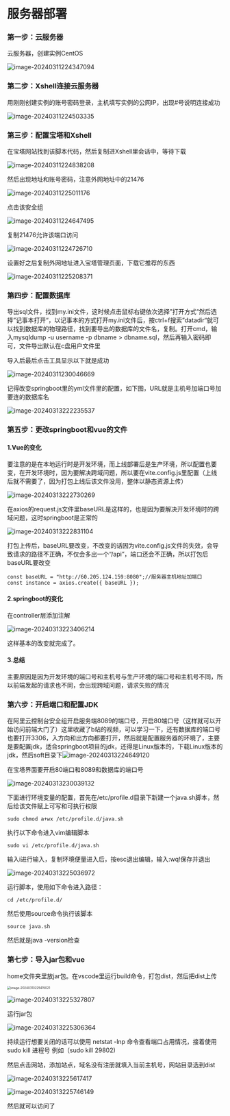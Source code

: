 # 服务器部署

### 第一步：云服务器

云服务器，创建实例CentOS

![image-20240311224347094](C:\Users\86182\AppData\Roaming\Typora\typora-user-images\image-20240311224347094.png)

### 第二步：Xshell连接云服务器

用刚刚创建实例的账号密码登录，主机填写实例的公网IP，出现#号说明连接成功

![image-20240311224503335](C:\Users\86182\AppData\Roaming\Typora\typora-user-images\image-20240311224503335.png)

### 第三步：配置宝塔和Xshell

在宝塔网站找到该脚本代码，然后复制进Xshell里会话中，等待下载

![image-20240311224838208](C:\Users\86182\AppData\Roaming\Typora\typora-user-images\image-20240311224838208.png)

然后出现地址和账号密码，注意外网地址中的21476

![image-20240311225011176](C:\Users\86182\AppData\Roaming\Typora\typora-user-images\image-20240311225011176.png)

点击该安全组

![image-20240311224647495](C:\Users\86182\AppData\Roaming\Typora\typora-user-images\image-20240311224647495.png)

复制21476允许该端口访问

![image-20240311224726710](C:\Users\86182\AppData\Roaming\Typora\typora-user-images\image-20240311224726710.png)

设置好之后复制外网地址进入宝塔管理页面，下载它推荐的东西

![image-20240311225208371](C:\Users\86182\AppData\Roaming\Typora\typora-user-images\image-20240311225208371.png)



### 第四步：配置数据库

导出sql文件，找到my.ini文件，这时候点击鼠标右键依次选择”打开方式“然后选择”记事本打开“，以记事本的方式打开my.ini文件后，按ctrl+f搜索”datadir“就可以找到数据库的物理路径，找到要导出的数据库的文件名，复制。打开cmd，输入mysqldump -u username -p dbname > dbname.sql，然后再输入密码即可，文件导出默认在c盘用户文件里



导入后最后点击工具显示以下就是成功

![image-20240311230046669](C:\Users\86182\AppData\Roaming\Typora\typora-user-images\image-20240311230046669.png)

记得改变springboot里的yml文件里的配置，如下图，URL就是主机号加端口号加要连的数据库名

![image-20240313222235537](C:\Users\86182\AppData\Roaming\Typora\typora-user-images\image-20240313222235537.png)

### 第五步：更改springboot和vue的文件

#### 1.Vue的变化

要注意的是在本地运行时是开发环境，而上线部署后是生产环境，所以配置也要变，在开发环境时，因为要解决跨域问题，所以要在vite.config.js里配置（上线后就不需要了，因为打包上线后该文件没用，整体以静态资源上传）

![image-20240313222730269](C:\Users\86182\AppData\Roaming\Typora\typora-user-images\image-20240313222730269.png)

在axios的request.js文件里baseURL是这样的，也是因为要解决开发环境时的跨域问题，这时springboot是正常的

![image-20240313222831104](C:\Users\86182\AppData\Roaming\Typora\typora-user-images\image-20240313222831104.png)

打包上传后，baseURL要改变，不改变的话因为vite.config.js文件的失效，会导致请求的路径不正确，不仅会多出一个“/api”，端口还会不正确，所以打包后baseURL要改变

```
const baseURL = "http://60.205.124.159:8080";//服务器主机地址加端口
const instance = axios.create({ baseURL });
```

#### 2.springboot的变化

在controller层添加注解

![image-20240313223406214](C:\Users\86182\AppData\Roaming\Typora\typora-user-images\image-20240313223406214.png)

这样基本的改变就完成了。

#### 3.总结

主要原因是因为开发环境的端口号和主机号与生产环境的端口号和主机号不同，所以前端发起的请求也不同，会出现跨域问题，请求失败的情况

### 第六步：开启端口和配置JDK

在阿里云控制台安全组开启服务端8089的端口号，开启80端口号（这样就可以开始访问前端大门了）这里收藏了b站的视频，可以学习一下，还有数据库的端口号也要打开3306，入方向和出方向都要打开，然后就是配置服务器的环境了，主要是要配置jdk，适合springboot项目的jdk，还得是Linux版本的，下载Linux版本的jdk，然后soft目录下![image-20240313224649120](C:\Users\86182\AppData\Roaming\Typora\typora-user-images\image-20240313224649120.png)

在宝塔界面要开启80端口和8089和数据库的端口号

![image-20240313230039132](C:\Users\86182\AppData\Roaming\Typora\typora-user-images\image-20240313230039132.png)

下面进行环境变量的配置，首先在/etc/profile.d目录下新建一个java.sh脚本，然后给该文件赋上可写和可执行权限

```
sudo chmod a+wx /etc/profile.d/java.sh
```

执行以下命令进入vim编辑脚本

```
sudo vi /etc/profile.d/java.sh
```

输入i进行输入，复制环境便量进入后，按esc退出编辑，输入:wq!保存并退出

![image-20240313225036972](C:\Users\86182\AppData\Roaming\Typora\typora-user-images\image-20240313225036972.png)

运行脚本，使用如下命令进入路径：

```
cd /etc/profile.d/
```

然后使用source命令执行该脚本

```
source java.sh
```

然后就是java -version检查

### 第七步：导入jar包和vue

home文件夹里放jar包。在vscode里运行build命令，打包dist，然后把dist上传

<img src="C:\Users\86182\AppData\Roaming\Typora\typora-user-images\image-20240313225415021.png" alt="image-20240313225415021" style="zoom: 50%;" />

![image-20240313225327807](C:\Users\86182\AppData\Roaming\Typora\typora-user-images\image-20240313225327807.png)

运行jar包

![image-20240313225306364](C:\Users\86182\AppData\Roaming\Typora\typora-user-images\image-20240313225306364.png)

持续运行想要关闭的话可以使用 netstat -lnp 命令查看端口占用情况，接着使用 sudo kill 进程号 例如（sudo kill 29802)

然后点击网站，添加站点，域名没有注册就填入当前主机号，网站目录选到dist

![image-20240313225617417](C:\Users\86182\AppData\Roaming\Typora\typora-user-images\image-20240313225617417.png)

![image-20240313225746149](C:\Users\86182\AppData\Roaming\Typora\typora-user-images\image-20240313225746149.png)

然后就可以访问了	